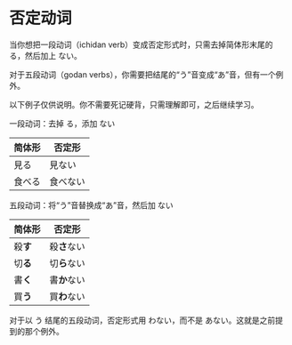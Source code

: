 # 否定动词

当你想把一段动词（ichidan verb）变成否定形式时，只需去掉简体形末尾的 る，然后加上 ない。

对于五段动词（godan verbs），你需要把结尾的“う”音变成“あ”音，但有一个例外。

以下例子仅供说明。你不需要死记硬背，只需理解即可，之后继续学习。

一段动词：去掉 る，添加 ない

| 简体形 | 否定形  |
|--------|---------|
| 見る   | 見ない  | 
| 食べる | 食べない |

五段动词：将“う”音替换成“あ”音，然后加 ない

| 简体形 | 否定形   |
|--------|----------|
| 殺**す** | 殺**さ**ない | 
| 切**る** | 切**ら**ない |
| 書**く** | 書**か**ない |
| 買**う** | 買**わ**ない |

对于以 う 结尾的五段动词，否定形式用 わない，而不是 あない。这就是之前提到的那个例外。